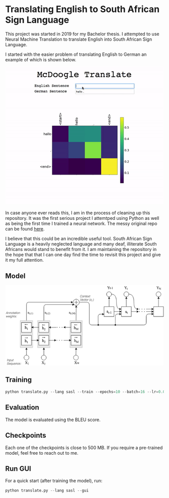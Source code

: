 # Translating English to South African Sign Language

This project was started in 2019 for my Bachelor thesis. I attempted to use Neural Machine Translation to translate English into South African Sign Language. 

I started with the easier problem of translating English to German an example of which is shown below.

![](./assets/mcdoogle.gif)

In case anyone ever reads this, I am in the process of cleaning up this repository. It was the first serious project I attemtped using Python as well as being the first time I trained a neural network. The messy original repo can be found [here](https://bitbucket.org/snake_in_the_grass/translationmodels/src/master/).

I believe that this could be an incredible useful tool. South African Sign Language is a heavily neglected language and many deaf, illiterate  South Africans would stand to benefit from it. I am maintaining the repository in the hope that that I can one day find the time to revisit this project and give it my full attention. 

## Model

![](./assets/NMT_attention_model.png)


## Training
```python
python translate.py --lang sasl --train --epochs=10 --batch=16 --lr=0.001 
```

## Evaluation
The model is evaluated using the BLEU score. 

## Checkpoints
Each one of the checkpoints is close to 500 MB. If you require a pre-trained model, feel free to reach out to me. 

## Run GUI
For a quick start (after training the model), run:

```python
python translate.py --lang sasl --gui 
```
